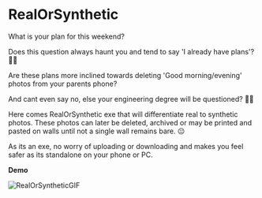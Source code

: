 # RealOrSynthetic

What is your plan for this weekend?

Does this question always haunt you and tend to say 'I already have plans'? 📅✅

Are these plans more inclined towards deleting 'Good morning/evening' photos from your parents phone?

And cant even say no, else your engineering degree will be questioned? 🤦🏻

Here comes RealOrSynthetic exe that will differentiate real to synthetic photos. These photos can later be deleted, archived or may be printed and pasted on walls until not a single wall remains bare. 😐

As its an exe, no worry of uploading or downloading and makes you feel safer as its standalone on your phone or PC.

**Demo**


![RealOrSyntheticGIF](https://github.com/user-attachments/assets/8bb55cee-c4ca-49c3-abab-bf8734044658)
